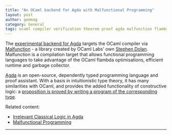```yaml
---
title: "An OCaml backend for Agda with Malfunctional Programming"
layout: post
author: gemmag
category: General
tags: ocaml compiler verification theorem proof agda malfunction flambda opensource
---
```


The [experimental backend for Agda](https://github.com/agda/agda-ocaml) targets the OCaml compiler via [Malfunction](https://github.com/stedolan/malfunction) - a library created by OCaml Labs' own [Stephen Dolan](http://mu.netsoc.ie). Malfunction is a compilation target that allows functional programming languages to take advantage of the OCaml flambda optimisations, efficient runtime and garbage collector.

[Agda](https://github.com/agda/agda) is an open-source, dependently typed programming language and proof assistant. With a basis in intuitionistic type theory, it has many similarities with OCaml, and provides the added functionality of constructive logic: a [proposition is proved by writing a program of the corresponding type](http://www.cse.chalmers.se/~ulfn/papers/tphols09/tutorial.pdf).

Related content:

* [Irrelevant Classical Logic in Agda](https://msp-strath.github.io/spls-16/)
* [Malfunctional Programming](http://www.cl.cam.ac.uk/~sd601/papers/malfunction.pdf)

----
